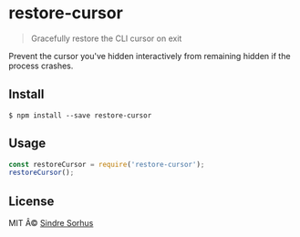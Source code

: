 # restore-cursor

> Gracefully restore the CLI cursor on exit

Prevent the cursor you've hidden interactively from remaining hidden if the process crashes.


## Install

```
$ npm install --save restore-cursor
```


## Usage

```js
const restoreCursor = require('restore-cursor');
restoreCursor();
```


## License

MIT Â© [Sindre Sorhus](https://sindresorhus.com)
